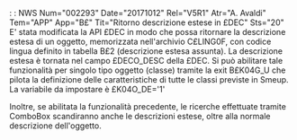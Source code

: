  :  : NWS Num="002293" Date="20171012" Rel="V5R1" Atr="A. Avaldi" Tem="APP" App="B£" Tit="Ritorno descrizione estese in £DEC" Sts="20"
E' stata modificata la API £DEC in modo che possa ritornare la descrizione estesa di un oggetto, memorizzata nell'archivio C£LING0F, con codice lingua definito in tabella B£2 (descrizione estesa assunta). La descrizione estesa è tornata nel campo £DECO_DESC della £DEC.
Si può abilitare tale funzionalità per singolo tipo oggetto (classe) tramite la exit B£K04G_U che pilota la definizione delle caratteristiche di tutte le classi previste in Smeup.
La variabile da impostare è £K04O_DE='1'

Inoltre, se abilitata la funzionalità precedente, le ricerche effettuate tramite ComboBox scandiranno anche le descrizioni estese, oltre alla normale descrizione dell'oggetto.
